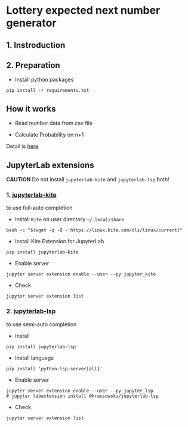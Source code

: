 # Lottery expected next number generator


## 1. Instroduction



## 2. Preparation
- Install python packages
```
pip install -r requirements.txt
```



## How it works

- Read number data from csv file

- Calculate Probability on n+1

Detail is [here](https://newini.github.io/lottery-number-generator/docs/detail.html)



## JupyterLab extensions
**CAUTION**
Do not install `jupyterlab-kite` and `jupyterlab-lsp` both!


### 1. [jupyterlab-kite](https://github.com/kiteco/jupyterlab-kite)
to use full-auto completion

- Install `Kite` on user directory `~/.local/share`
```
bash -c "$(wget -q -O - https://linux.kite.com/dls/linux/current)"
```
- Install Kite Extension for JupyterLab
```
pip install jupyterlab-kite
```
- Enable server
```
jupyter server extension enable --user --py jupyter_kite
```
- Check
```
jupyter server extension list
```


### 2. [jupyterlab-lsp](https://github.com/krassowski/jupyterlab-lsp)
to use semi-auto completion
- Install
```
pip install jupyterlab-lsp
```
- Install language
```
pip install 'python-lsp-server[all]'
```
- Enable server
```
jupyter server extension enable --user --py jupyter_lsp
# jupyter labextension install @krassowski/jupyterlab-lsp
```
- Check
```
jupyter server extension list
```
